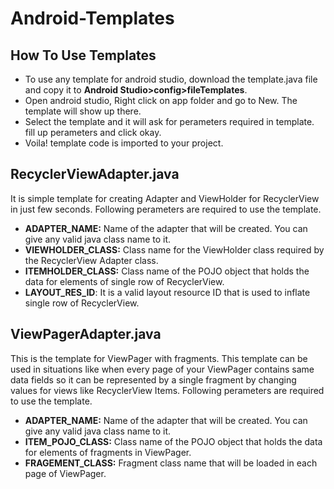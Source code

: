 # Android-Templates

<h2>How To Use Templates</h2>

<ul>
<li>To use any template for android studio, download the template.java file and copy it to <b>Android Studio>config>fileTemplates</b>.</li>
<li>Open android studio, Right click on app folder and go to New. The template will show up there.</li>
<li>Select the template and it will ask for perameters required in template. fill up perameters and click okay.</li>
<li>Voila! template code is imported to your project.</li>
</ul>

<h2>RecyclerViewAdapter.java</h2>

It is simple template for creating Adapter and ViewHolder for RecyclerView in just few seconds. Following perameters are required to use the template.

<ul>
<li><b>ADAPTER_NAME:</b> Name of the adapter that will be created. You can give any valid java class name to it.</li>
<li><b>VIEWHOLDER_CLASS:</b> Class name for the ViewHolder class required by the RecyclerView Adapter class.</li>
<li><b>ITEMHOLDER_CLASS:</b> Class name of the POJO object that holds the data for elements of single row of RecyclerView.</li>
<li><b>LAYOUT_RES_ID</b>: It is a valid layout resource ID that is used to inflate single row of RecyclerView.</li>
</ul>


<h2>ViewPagerAdapter.java</h2>

This is the template for ViewPager with fragments. This template can be used in situations like when every page of your ViewPager contains same data fields so it can be represented by a single fragment by changing values for views like RecyclerView Items. Following perameters are required to use the template.

<ul>
  <li><b>ADAPTER_NAME:</b> Name of the adapter that will be created. You can give any valid java class name to it.</li>
  <li><b>ITEM_POJO_CLASS:</b> Class name of the POJO object that holds the data for elements of fragments in ViewPager.</li>
  <li><b>FRAGEMENT_CLASS:</b> Fragment class name that will be loaded in each page of ViewPager.</li>
</ul>
